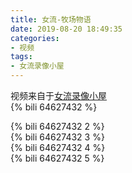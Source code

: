 ```yaml
---
title: 女流-牧场物语
date: 2019-08-20 18:49:35
categories:
- 视频
tags:
- 女流录像小屋
---
```

视频来自于<a href="https://space.bilibili.com/29418340/video" target="_blank">女流录像小屋</a><br/> 
{% bili 64627432 %}
<br/>
<!--more-->

{% bili 64627432 2 %}
<br/>
{% bili 64627432 3 %}
<br/>
{% bili 64627432 4 %}
<br/>
{% bili 64627432 5 %}
<br/>
